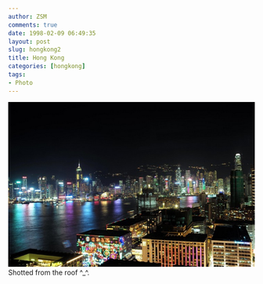 ```yaml
---
author: ZSM
comments: true
date: 1998-02-09 06:49:35
layout: post
slug: hongkong2
title: Hong Kong
categories: [hongkong]
tags:
- Photo
---
```

![Hong Kong1](/public/thumb/hk2.jpg)
Shotted from the roof ^_^.

